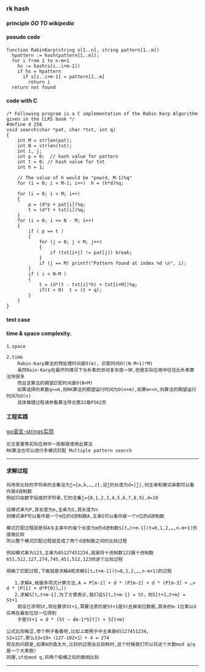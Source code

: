 ### rk hash

#### principle ***GO TO wikipedia***

#### pseudo code

    function RabinKarp(string s[1..n], string pattern[1..m])
      hpattern := hash(pattern[1..m]);
      for i from 1 to n-m+1
        hs := hash(s[i..i+m-1])
        if hs = hpattern
          if s[i..i+m-1] = pattern[1..m]
            return i
      return not found

#### code with C

    /* Following program is a C implementation of the Rabin Karp Algorithm  given in the CLRS book */
    #define d 256 
    void search(char *pat, char *txt, int q)
    {
        int M = strlen(pat);
        int N = strlen(txt);
        int i, j;
        int p = 0;  // hash value for pattern
        int t = 0; // hash value for txt
        int h = 1;
      
        // The value of h would be "pow(d, M-1)%q"
        for (i = 0; i < M-1; i++)  h = (h*d)%q;
        
        for (i = 0; i < M; i++)
        {
            p = (d*p + pat[i])%q;
            t = (d*t + txt[i])%q;
        }
        for (i = 0; i <= N - M; i++)
        {
            if ( p == t )
            {
                for (j = 0; j < M; j++)
                {
                    if (txt[i+j] != pat[j]) break;
                }
                if (j == M) printf("Pattern found at index %d \n", i);
            }
            if ( i < N-M )
            {
                t = (d*(t - txt[i]*h) + txt[i+M])%q;
                if(t < 0)  t = (t + q); 
            }
        }
    }
    
#### test case

#### time & space complexity.

    1.space
        
    2.time
        Rabin-Karp算法的预处理时间是O(m), 匹配时间O((N-M+1)*M)
        虽然Rain-Karp在最坏的情况下与朴素的世间复杂度一样,但是实际应用中往往比朴素算法快很多
        而且该算法的期望匹配时间是O(N+M)
        如果选择的素数q>=m,则RK算法的期望运行时间为O(n+m),如果m<<n,则算法的期望运行时间为O(n)
        具体推理过程请参看算法导论第32章P562页
    
#### 工程实践

   [go语言-strings实现](https://golang.org/src/strings/strings.go)

    论文查重等实际应用中一般都是使用此算法
    RK算法也可以进行多模式匹配 Multiple pattern search
    
---

#### 求解过程

    将用来比较的字符串的全集设为∑={a,b,…,z},设∑的长度为d=|∑|,则主串和模式串都可以看作是d进制数
    例如只由数字组成的字符串,它的全集∑={0,1,2,3,4,5,6,7,8,9},d=10

    设模式串为P,其长度为m,主串为S,其长度为n
    则模式串P可以看作是一个m位的d进制数A,主串S可以看作是一个n位的d进制数
    
    模式匹配过程就是将A与主串中的每个长度为m的d进制数S[t…t+m-1](t=0,1,2,…,n-m+1)的值做比较
    所以整个模式匹配过程就变成了两个d进制数之间的比较过程
    
    例如模式串为123,主串为65127451234,就是将十进制数123跟十进制数651,512,127,274,745,451,512,123的逐个比较过程

    明确了匹配过程,下面就是求解A和求解S[t…t+m-1](t=0,1,2,…,n-m+1)的过程
    
       1.求解A,根据多项式计算方法,A = P[m-1] + d * (P[m-2] + d * (P[m-3] + …+ d * (P[1] + d*P[0])…))
       2.求解S[t…t+m-1],为了方便表示,我们设S[t…t+m-1] = St，则S[t+1…t+m] = St+1
        假设已求得St,现在要求St+1,需要注意的是St+1是St去掉高位数据,其余的m-1位乘以d后再在最低位加一位得到
        于是St+1 = d * (St – dm-1*S[t]) + S[t+m]
    
    公式比较晦涩,举个例子看看吧,比如上面例子中主串是65127451234, 
    S2=127,那么S3=10×（127-102×1）+ 4 = 274
    现在的问题是,如果A的值太大,比较的过程会比较耗时,这个时候我们可以将这个大数mod q(q是一个大素数)
    同理,st也mod q,将两个取模之后的数相比较

---

